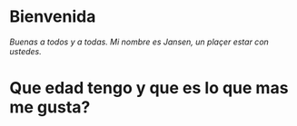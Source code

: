 # Bienvenida #

_Buenas a todos y a todas. Mi nombre es Jansen, un plaçer estar con ustedes._

# Que edad tengo y que es lo que mas me gusta?





